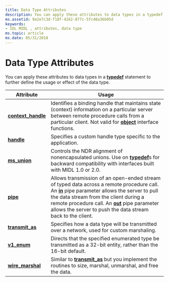 ```yaml
---
title: Data Type Attributes
description: You can apply these attributes to data types in a typedef statement to further define the usage or effect of the data type.
ms.assetid: 9a2e7c3d-f18f-4162-877c-5fc48a36b05d
keywords:
- IDL MIDL , attributes, data type
ms.topic: article
ms.date: 05/31/2018
---
```


# Data Type Attributes

You can apply these attributes to data types in a [**typedef**](typedef.md) statement to further define the usage or effect of the data type.



| Attribute                                 | Usage                                                                                                                                                                                                                                                                                                                      |
|-------------------------------------------|----------------------------------------------------------------------------------------------------------------------------------------------------------------------------------------------------------------------------------------------------------------------------------------------------------------------------|
| [**context\_handle**](context-handle.md) | Identifies a binding handle that maintains state (context) information on a particular server between remote procedure calls from a particular client. Not valid for [**object**](object.md) interface functions.                                                                                                         |
| [**handle**](handle.md)                  | Specifies a custom handle type specific to the application.                                                                                                                                                                                                                                                                |
| [**ms\_union**](-ms-union.md)            | Controls the NDR alignment of nonencapsulated unions. Use on [**typedef**](typedef.md)s for backward compatibility with interfaces built with MIDL 1.0 or 2.0.                                                                                                                                                            |
| [**pipe**](pipe.md)                      | Allows transmission of an open-ended stream of typed data across a remote procedure call. An [**in**](in.md) pipe parameter allows the server to pull the data stream from the client during a remote procedure call. An [**out**](-out.md) pipe parameter allows the server to push the data stream back to the client. |
| [**transmit\_as**](transmit-as.md)       | Specifies how a data type will be transmitted over a network, used for custom marshaling.                                                                                                                                                                                                                                  |
| [**v1\_enum**](v1-enum.md)               | Directs that the specified enumerated type be transmitted as a 32-bit entity, rather than the 16-bit default.                                                                                                                                                                                                              |
| [**wire\_marshal**](wire-marshal.md)     | Similar to [**transmit\_as**](transmit-as.md) but you implement the routines to size, marshal, unmarshal, and free the data.                                                                                                                                                                                              |



 

 

 





